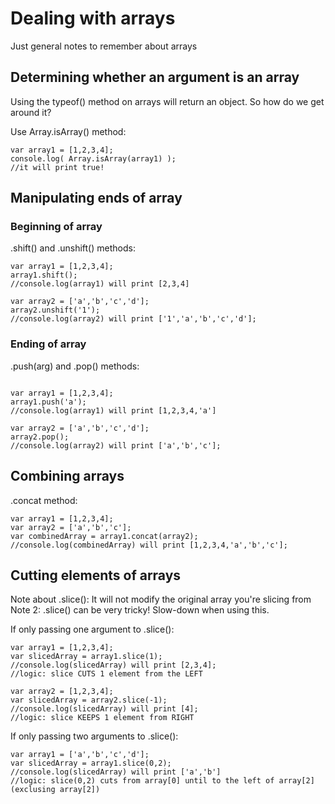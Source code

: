 # Dealing with arrays

Just general notes to remember about arrays

## Determining whether an argument is an array

Using the typeof() method on arrays will return an object.
So how do we get around it?

Use Array.isArray() method:  

```
var array1 = [1,2,3,4];
console.log( Array.isArray(array1) );
//it will print true!  
```

## Manipulating ends of array

### Beginning of array 

.shift() and .unshift() methods:
```
var array1 = [1,2,3,4];
array1.shift(); 
//console.log(array1) will print [2,3,4]

var array2 = ['a','b','c','d'];
array2.unshift('1'); 
//console.log(array2) will print ['1','a','b','c','d'];
```

### Ending of array 

.push(arg) and .pop() methods:
```

var array1 = [1,2,3,4];
array1.push('a'); 
//console.log(array1) will print [1,2,3,4,'a']

var array2 = ['a','b','c','d'];
array2.pop(); 
//console.log(array2) will print ['a','b','c'];
```

## Combining arrays

.concat method:

```
var array1 = [1,2,3,4];
var array2 = ['a','b','c'];
var combinedArray = array1.concat(array2);  
//console.log(combinedArray) will print [1,2,3,4,'a','b','c'];
```

## Cutting elements of arrays

Note about .slice():  It will not modify the original array you're slicing from
Note 2:  .slice() can be very tricky!  Slow-down when using this.  

If only passing one argument to .slice():

```
var array1 = [1,2,3,4];
var slicedArray = array1.slice(1);  
//console.log(slicedArray) will print [2,3,4];
//logic: slice CUTS 1 element from the LEFT

var array2 = [1,2,3,4];
var slicedArray = array2.slice(-1);  
//console.log(slicedArray) will print [4];
//logic: slice KEEPS 1 element from RIGHT
```

If only passing two arguments to .slice():

```
var array1 = ['a','b','c','d'];
var slicedArray = array1.slice(0,2);  
//console.log(slicedArray) will print ['a','b']
//logic: slice(0,2) cuts from array[0] until to the left of array[2] (exclusing array[2])
```

